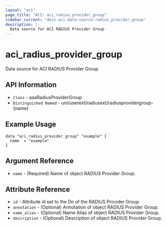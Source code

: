 ```yaml
---
layout: "aci"
page_title: "ACI: aci_radius_provider_group"
sidebar_current: "docs-aci-data-source-radius_provider_group"
description: |-
  Data source for ACI RADIUS Provider Group
---
```


# aci_radius_provider_group #

Data source for ACI RADIUS Provider Group


## API Information ##

* `Class` - aaaRadiusProviderGroup
* `Distinguished Named` - uni/userext/radiusext/radiusprovidergroup-{name}


## Example Usage ##

```hcl
data "aci_radius_provider_group" "example" {
  name  = "example"
}
```

## Argument Reference ##

* `name` - (Required) Name of object RADIUS Provider Group.

## Attribute Reference ##
* `id` - Attribute id set to the Dn of the RADIUS Provider Group.
* `annotation` - (Optional) Annotation of object RADIUS Provider Group.
* `name_alias` - (Optional) Name Alias of object RADIUS Provider Group.
* `description` - (Optional) Description of object RADIUS Provider Group.